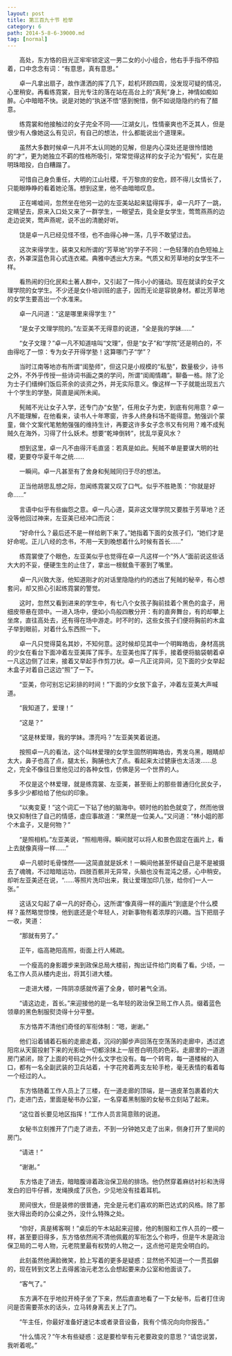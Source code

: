 ```yaml
---
layout: post
title: 第三百九十节 检举
category: 6
path: 2014-5-8-6-39000.md
tag: [normal]
---
```


　　高处，东方恪的目光正牢牢锁定这一男二女的小小组合，他右手手指不停掐着，口中念念有词：“有意思，真有意思。”

　　卓一凡拿出扇子，故作潇洒的挥了几下，趁机环顾四周，没发现可疑的情况，心里稍安。再看练霓裳，目光专注的落在站在高台上的“真髡”身上，神情如痴如醉。心中暗暗不快。说是对她的“执迷不悟”感到惋惜，倒不如说隐隐约约有了醋意。

　　练霓裳和他接触过的女子完全不同——江湖女儿，性情豪爽也不乏其人，但是很少有人像她这么有见识，有自己的想法，什么都能说出个道理来。

　　虽然大多数时候卓一凡并不太认同她的见解，但是内心深处还是很怜惜她的“才”，更为她独立不羁的性格所吸引，常常觉得这样的女子沦为“假髡”，实在是明珠暗投，白白糟蹋了。

　　可惜自己身负重任，大明的江山社稷，千万黎庶的安危，顾不得儿女情长了，只能眼睁睁的看着她沦落。想到这里，他不由暗暗叹息。

　　正在唏嘘间，忽然坐在他另一边的左亚美站起来猛得挥手，卓一凡吓了一跳，定睛望去，原来入口处又来了一群学生，一眼望去，竟全是女学生，莺莺燕燕的边走边说笑，莺声燕呢，说不出的清脆好听。

　　饶是卓一凡已经见怪不怪，也不由得心神一荡，几乎不敢望过去。

　　这次来得学生，装束又和所谓的“芳草地”的学子不同：一色轻薄的白色短袖上衣，外罩深蓝色背心式连衣裙。典雅中透出大方来。气质又和芳草地的女学生不一样。

　　看热闹的归化民和土著人群中，又引起了一阵小小的骚动。现在就读的女子文理学院的女学生。不少还是女仆培训班的底子，因而无论是容貌身材。都比芳草地的女学生要高出一个水准来。

　　卓一凡问道：“这是哪里来得学生？”

　　“是女子文理学院的。”左亚美不无得意的说道，“全是我的学妹……”

　　“女子文理？”卓一凡不知道啥叫“文理”，但是“女子”和“学院”还是明白的，不由得吃了一惊：专为女子开得学塾！这算哪门子“学”？

　　当时江南等地亦有所谓“闺塾师”，但这只是小规模的“私塾”，数量极少，诗书之外，不外乎传授一些诗词书画之类的学问，所谓“闺阁情趣”。聊备一格。除了沦为士子们缙绅们饭后茶余的谈资之外，并无实际意义。像这样一下子就能出现五六十个学生的学塾，简直是闻所未闻。

　　髡贼不光让女子入学，还专门办“女塾”，任用女子为吏，到底有何用意？卓一凡不能理解，在他看来，读书人十年寒窗，许多人终身科场不能得意。勉强训个蒙童，做个文案代笔勉勉强强的维持生计，再要这许多女子念书又有何用？难不成髡贼久在海外，习得了什么妖术。想要“乾坤倒转”，扰乱华夏风水？

　　想到这里，卓一凡不由得汗毛直竖：若真是如此。髡贼不单是要谋大明的社稷，更要夺华夏千年之统……

　　一瞬间。卓一凡甚至有了舍身和髡贼同归于尽的想法。

　　正当他胡思乱想之际，忽闻练霓裳又叹了口气。似乎不胜艳羡：“你就是好命……”

　　言语中似乎有些幽怨之意。卓一凡心道，莫非这文理学院又要胜于芳草地？还没等他回过神来，左亚美已经冲口而说：

　　“好命什么？最后还不是一样给刷下来了。”她指着下面的女孩子们，“她们才是好命呢。正儿八经的念书，不用一天到晚想着什么时候有首长……”

　　练霓裳使了个眼色，左亚美似乎也觉得在卓一凡这样一个“外人”面前说这些话大大的不妥，便硬生生的止住了，拿出一根鱿鱼干塞到了嘴里。

　　卓一凡兴致大涨，他知道刚才的对话里隐隐约约的透出了髡贼的秘辛，有心想套问，却又担心引起练霓裳的警觉。

　　这时，忽然又看到进来的学生中，有七八个女孩子胸前挂着个黑色的盒子，用细皮带悬在颈中。一进入场中，便如小鸟般四散分开：有的直奔舞台，有的却攀上坐席，直往高处去，还有得在场中游走。时不时的，这些女孩子们便将胸前的木盒子举到眼前，对着什么东西照一下。

　　卓一凡只觉得莫名其妙，不知何意。这时候却见其中一个明眸皓齿，身材高挑的少女在看台下面冲着左亚美挥了挥手。左亚美也挥了挥手，接着便将脑袋朝着卓一凡这边侧了过来，接着又举起手作剪刀状。卓一凡正诧异间，见下面的少女举起木盒子对着自己这边“照”了一下。

　　“亚美，你可别忘记彩排的时间！”下面的少女放下盒子，冲着左亚美大声喊道。

　　“我知道了，爱理！”

　　“这是？”

　　“这是林爱理，我的学妹。漂亮吗？”左亚美笑着说道。

　　按照卓一凡的看法，这个叫林爱理的女学生固然明眸皓齿，秀发乌黑，眼睛却太大，鼻子也高了点，腿太长，胸脯也大了点。看起来太过健康也太活泼……总之，完全不像往日里他见过的各种女性，仿佛是另一个世界的人。

　　不仅是这个林爱理，就是练霓裳、左亚美，甚至街上的那些普通归化民女子，多多少少都给给了他似的印象。

　　“以夷变夏！”这个词汇一下钻了他的脑海中。顿时他的脸色就变了，然而他很快又抑制住了自己的情感，虚应事故道：“果然是一位美人。”又问道：“林小姐的那个木盒子，又是何物？”

　　“是照相机。”左亚美说，“照相用得。瞬间就可以将人和景色固定在画片上，看上去就像真得一样……”

　　卓一凡顿时毛骨悚然——这简直就是妖术！一瞬间他甚至怀疑自己是不是被摄去了魂魄，不过暗暗运功，四肢百骸并无异常，头脑也没有混沌之感，心中稍安。却听左亚美还在说，“……等照片洗印出来，我让爱理加印几张，给你们一人一张。”

　　这话又勾起了卓一凡的好奇心，这所谓“像真得一样的画片”到底是个什么模样？虽然略觉惊悚，他到底还是个年轻人，对新事物有着浓厚的兴趣。当下把扇子一收，笑道：

　　“那就有劳了。”

　　正午，临高艳阳高照，街面上行人稀疏。

　　一个瘦高的身影踱步来到政保总局大楼前，掏出证件给门岗看了看。少顷，一名工作人员从楼内走出，将其引进大楼。

　　一走进大楼，一阵阴凉感就传遍了全身，顿时暑气全消。

　　“请这边走，首长。”来迎接他的是一名年轻的政治保卫局工作人员。缀着蓝色领章的黑色制服熨烫得十分平整。

　　东方恪弄不清他们奇怪的军衔体制：“嗯，谢谢。”

　　他们沿着铺着石板的走廊走着，沉闷的脚步声回荡在空荡荡的走廊中，透过遮阳帘从天窗投射下来的光影给一切都涂抹上一层苍白明亮的色彩。走廊里的一道道房门紧闭，除了上面的号码之外什么文字也没有。每一个转弯，每一道楼梯的入口，都有一名全副武装的卫兵站着，十字花挎着两支左轮手枪，毫无表情的看着每一个经过的人。

　　东方恪随着工作人员上了三楼，在一道走廊的顶端，是一道皮革包裹着的大门，走进门去，里面是秘书办公室，一名穿着黑制服的女秘书立刻站了起来。

　　“这位首长要见地区指挥！”工作人员言简意赅的说道。

　　女秘书立刻推开了门走了进去，不到一分钟她又走了出来，侧身打开了里间的房门。

　　“请进！”

　　“谢谢。”

　　东方恪走了进去，暗暗腹诽着政治保卫局的排场。他仍然穿着麻纺衬衫和洗得发白的旧牛仔裤，发绳换成了灰色，少见地没有挂着耳机。

　　房间很大，但是装修的很普通，完全是元老们喜欢的斯巴达式的风格。除了那张大得出奇的办公桌之外，没什么特殊之处。

　　“你好，真是稀客啊！”桌后的午木站起来迎接，他的制服和工作人员的一模一样，甚至要旧得多，东方恪依然闹不清他佩戴的军衔怎么个称呼，但是午木是政治保卫局的二号人物，元老院里最有权势的人物之一，这点他可是完全明白的。

　　此刻虽然他满脸微笑，脸上写着的更多是疑惑：显然他不知道一个一贯孤僻的，现在转到文艺上去得酱油元老怎么会想起要来办公室和他面谈了。

　　“客气了。”

　　东方满不在乎地拉开椅子坐了下来，然后直直地看了一下女秘书，后者打住询问是否需要茶水的话头，立马转身离去关上了门。

　　“午主任，你最好准备好速记本或者录音设备，我有个情况向向你报告。”

　　“什么情况？”午木有些疑惑：这是要检举有元老要政变的意思？“请您说罢，我听着呢。”

